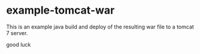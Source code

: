 # example-tomcat-war

This is an example java build and deploy of the resulting
war file to a tomcat 7 server.

good luck
